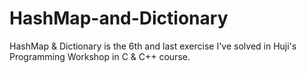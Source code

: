 # HashMap-and-Dictionary
HashMap &amp; Dictionary is the 6th and last exercise I've solved in Huji's Programming Workshop in C &amp; C++ course.
